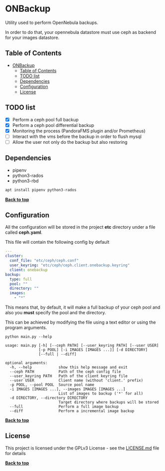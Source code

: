 # ONBackup

Utility used to perform OpenNebula backups.

In order to do that, your opennebula datastore must use ceph as backend for
your images datastore.

## Table of Contents

- [ONBackup](#onbackup)
  - [Table of Contents](#table-of-contents)
  - [TODO list](#todo-list)
  - [Dependencies](#dependencies)
  - [Configuration](#configuration)
  - [License](#license)

## TODO list

- [x] Perform a ceph pool full backup
- [x] Perform a ceph pool differential backup
- [x] Monitoring the process (PandoraFMS plugin and/or Prometheus)
- [ ] Interact with the vms before the backup in order to flush mysql
- [ ] Allow the user not only do the backup but also restoring

## Dependencies

- pipenv
- python3-rados
- python3-rbd

```sh
apt install pipenv python3-rados
```
**[Back to top](#table-of-contents)**

## Configuration

All the configuration will be stored in the project **etc** directory under a file
called **ceph.yaml**.

This file will contain the following config by default

```yaml
---
cluster:
  conf_file: "etc/ceph/ceph.conf"
  user_keyring: "etc/ceph/ceph.client.onebackup.keyring"
  client: onebackup
backup:
  type: full
  pool: ""
  directory: ""
  images:
    - "*"
```

This means that, by default, it will make a full backup of your ceph pool and
also you **must** specify the pool and the directory. 

This can be achieved by modifying the file using a text editor or using the 
program arguments.

```
python main.py --help

usage: main.py [-h] [--ceph PATH] [--user_keyring PATH] [--user USER]
               [-p POOL] [-i IMAGES [IMAGES ...]] [-d DIRECTORY]
               [--full | --diff]

optional arguments:
  -h, --help            show this help message and exit
  --ceph PATH           Path of the ceph config file
  --user_keyring PATH   Path of the client keyring file
  --user USER           Client name (without 'client.' prefix)
  -p POOL, --pool POOL  Source pool name
  -i IMAGES [IMAGES ...], --images IMAGES [IMAGES ...]
                        List of images to backup ('*' for all)
  -d DIRECTORY, --directory DIRECTORY
                        Target directory where backups will be stored
  --full                Perform a full image backup
  --diff                Perform a incremental image backup
```

**[Back to top](#table-of-contents)**

## License

This project is licensed under the GPLv3 License - see the [LICENSE.md](LICENSE.md) file for details

**[Back to top](#table-of-contents)**
